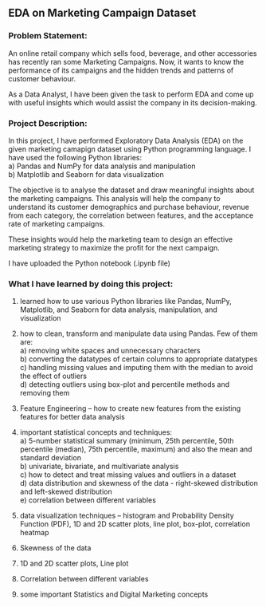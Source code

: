 ## EDA on Marketing Campaign Dataset   


### Problem Statement:

An online retail company which sells food, beverage, and other accessories has recently ran some Marketing Campaigns. Now, it wants to know the performance of its campaigns and the hidden trends and patterns of customer behaviour.    

As a Data Analyst, I have been given the task to perform EDA and come up with useful insights which would assist the company in its decision-making.   


### Project Description:  

In this project, I have performed Exploratory Data Analysis (EDA) on the given marketing camapign dataset using Python programming language. I have used the following Python libraries:  
a)	Pandas and NumPy for data analysis and manipulation  
b)	Matplotlib and Seaborn for data visualization  

The objective is to analyse the dataset and draw meaningful insights about the marketing campaigns. This analysis will help the company to understand its customer demographics and purchase behaviour, revenue from each category, the correlation between features, and the acceptance rate of marketing campaigns.   

These insights would help the marketing team to design an effective marketing strategy to maximize the profit for the next campaign.    
  

I have uploaded the Python notebook (.ipynb file)   


### What I have learned by doing this project:   

1)	learned how to use various Python libraries like Pandas, NumPy, Matplotlib, and Seaborn for data analysis, manipulation, and visualization  
2)	how to clean, transform and manipulate data using Pandas. Few of them are:      
    a)	removing white spaces and unnecessary characters    
    b)	converting the datatypes of certain columns to appropriate datatypes    
    c)	handling missing values and imputing them with the median to avoid the effect of outliers    
    d)	detecting outliers using box-plot and percentile methods and removing them   
3)	Feature Engineering – how to create new features from the existing features for better data analysis  
4)	important statistical concepts and techniques:  
    a)	5-number statistical summary (minimum, 25th percentile, 50th percentile (median), 75th percentile, maximum) and also the mean and standard deviation  
    b)	univariate, bivariate, and multivariate analysis  
    c)	how to detect and treat missing values and outliers in a dataset  
    d)	data distribution and skewness of the data  - right-skewed distribution and left-skewed distribution  
    e)	correlation between different variables    
5)	data visualization techniques – histogram and Probability Density Function (PDF), 1D and 2D scatter plots, line plot, box-plot, correlation heatmap
  

7)	Skewness of the data   
8)	1D and 2D scatter plots, Line plot  
9)	Correlation between different variables  
10)	some important Statistics and Digital Marketing concepts   


